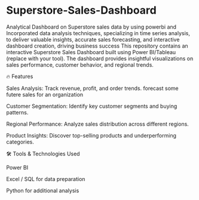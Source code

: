 # Superstore-Sales-Dashboard
Analytical Dashboard on Superstore sales data by using powerbi
and Incorporated data analysis techniques, specializing in time series analysis, to deliver valuable insights, accurate sales forecasting, and interactive dashboard creation, driving business success
This repository contains an interactive Superstore Sales Dashboard built using Power BI/Tableau (replace with your tool). The dashboard provides insightful visualizations on sales performance, customer behavior, and regional trends.

🔥 Features

Sales Analysis: Track revenue, profit, and order trends.
forecast some futere sales for an organization

Customer Segmentation: Identify key customer segments and buying patterns.

Regional Performance: Analyze sales distribution across different regions.

Product Insights: Discover top-selling products and underperforming categories.

🛠️ Tools & Technologies Used

Power BI

Excel / SQL for data preparation

Python for additional analysis
